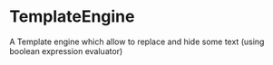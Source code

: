 TemplateEngine
==============

A Template engine which allow to replace and hide some text (using boolean expression evaluator)
